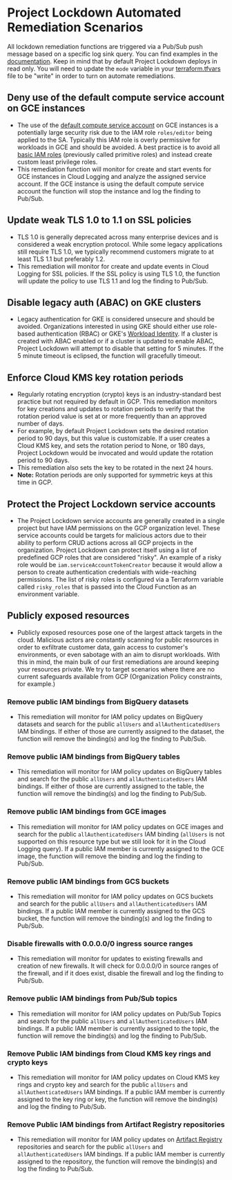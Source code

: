 # Project Lockdown Automated Remediation Scenarios
All lockdown remediation functions are triggered via a Pub/Sub push message based on a specific log sink query. You can find examples in the [documentation](../docs/LOGFILTERS.md). Keep in mind that by default Project Lockdown deploys in read only. You will need to update the `mode` variable in your [terraform.tfvars](../terraform.tfvars) file to be "write" in order to turn on automate remediations.

## Deny use of the default compute service account on GCE instances
- The use of the [default compute service account](https://cloud.google.com/compute/docs/access/service-accounts#default_service_account) on GCE instances is a potentially large security risk due to the IAM role `roles/editor` being applied to the SA. Typically this IAM role is overly permissive for workloads in GCE and should be avoided. A best practice is to avoid all [basic IAM roles](https://cloud.google.com/iam/docs/understanding-roles#basic) (previously called primitive roles) and instead create custom least privilege roles.
- This remediation function will monitor for create and start events for GCE instances in Cloud Logging and analyze the assigned service account. If the GCE instance is using the default compute service account the function will stop the instance and log the finding to Pub/Sub.

## Update weak TLS 1.0 to 1.1 on SSL policies
- TLS 1.0 is generally deprecated across many enterprise devices and is considered a weak encryption protocol. While some legacy applications still require TLS 1.0, we typically recommend customers migrate to at least TLS 1.1 but preferably 1.2.
- This remediation will monitor for create and update events in Cloud Logging for SSL policies. If the SSL policy is using TLS 1.0, the function will update the policy to use TLS 1.1 and log the finding to Pub/Sub.

## Disable legacy auth (ABAC) on GKE clusters
- Legacy authentication for GKE is considered unsecure and should be avoided. Organizations interested in using GKE should either use role-based authentication (RBAC) or GKE's [Workload Identity](https://cloud.google.com/kubernetes-engine/docs/how-to/workload-identity). If a cluster is created with ABAC enabled or if a cluster is updated to enable ABAC, Project Lockdown will attempt to disable that setting for 5 minutes. If the 5 minute timeout is eclipsed, the function will gracefully timeout.

## Enforce Cloud KMS key rotation periods
- Regularly rotating encryption (crypto) keys is an industry-standard best practice but not required by default in GCP. This remediation monitors for key creations and updates to rotation periods to verify that the rotation period value is set at or more frequently than an approved number of days.
- For example, by default Project Lockdown sets the desired rotation period to 90 days, but this value is customizable. If a user creates a Cloud KMS key, and sets the rotation period to None, or 180 days, Project Lockdown would be invocated and would update the rotation period to 90 days.
- This remediation also sets the key to be rotated in the next 24 hours.
- __Note:__ Rotation periods are only supported for symmetric keys at this time in GCP.

## Protect the Project Lockdown service accounts
- The Project Lockdown service accounts are generally created in a single project but have IAM permissions on the GCP organization level. These service accounts could be targets for malicious actors due to their ability to perform CRUD actions across all GCP projects in the organization. Project Lockdown can protect itself using a list of predefined GCP roles that are considered "risky". An example of a risky role would be `iam.serviceAccountTokenCreator` because it would allow a person to create authentication credentials with wide-reaching permissions. The list of risky roles is configured via a Terraform variable called `risky_roles` that is passed into the Cloud Function as an environment variable.

## Publicly exposed resources
- Publicly exposed resources pose one of the largest attack targets in the cloud. Malicious actors are constantly scanning for public resources in order to exfiltrate customer data, gain access to customer's environments, or even sabotage with an aim to disrupt workloads. With this in mind, the main bulk of our first remediations are around keeping your resources private. We try to target scenarios where there are no current safeguards available from GCP (Organization Policy constraints, for example.)

### Remove public IAM bindings from BigQuery datasets
- This remediation will monitor for IAM policy updates on BigQuery datasets and search for the public `allUsers` and `allAuthenticatedUsers` IAM bindings. If either of those are currently assigned to the dataset, the function will remove the binding(s) and log the finding to Pub/Sub.

### Remove public IAM bindings from BigQuery tables
- This remediation will monitor for IAM policy updates on BigQuery tables and search for the public `allUsers` and `allAuthenticatedUsers` IAM bindings. If either of those are currently assigned to the table, the function will remove the binding(s) and log the finding to Pub/Sub.

### Remove public IAM bindings from GCE images
- This remediation will monitor for IAM policy updates on GCE images and search for the public `allAuthenticatedUsers` IAM binding (`allUsers` is not supported on this resource type but we still look for it in the Cloud Logging query). If a public IAM member is currently assigned to the GCE image, the function will remove the binding and log the finding to Pub/Sub.

### Remove public IAM bindings from GCS buckets
- This remediation will monitor for IAM policy updates on GCS buckets and search for the public `allUsers` and `allAuthenticatedUsers` IAM bindings. If a public IAM member is currently assigned to the GCS bucket, the function will remove the binding(s) and log the finding to Pub/Sub.

### Disable firewalls with 0.0.0.0/0 ingress source ranges
- This remediation will monitor for updates to existing firewalls and creation of new firewalls. It will check for 0.0.0.0/0 in source ranges of the firewall, and if it does exist, disable the firewall and log the finding to Pub/Sub.

### Remove public IAM bindings from Pub/Sub topics
- This remediation will monitor for IAM policy updates on Pub/Sub Topics and search for the public `allUsers` and `allAuthenticatedUsers` IAM bindings. If a public IAM member is currently assigned to the topic, the function will remove the binding(s) and log the finding to Pub/Sub.

### Remove Public IAM bindings from Cloud KMS key rings and crypto keys
- This remediation will monitor for IAM policy updates on Cloud KMS key rings and crypto key and search for the public `allUsers` and `allAuthenticatedUsers` IAM bindings. If a public IAM member is currently assigned to the key ring or key, the function will remove the binding(s) and log the finding to Pub/Sub.


### Remove Public IAM bindings from Artifact Registry repositories
- This remediation will monitor for IAM policy updates on [Artifact Registry](https://cloud.google.com/artifact-registry/docs/overview) repositories and search for the public `allUsers` and `allAuthenticatedUsers` IAM bindings. If a public IAM member is currently assigned to the repository, the function will remove the binding(s) and log the finding to Pub/Sub.
